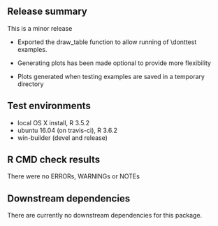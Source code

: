 ## Release summary

This is a minor release

* Exported the draw_table function to allow 
  running of \donttest examples.
  
* Generating plots has been made optional to provide
  more flexibility
  
* Plots generated when testing examples are saved in a 
  temporary directory


## Test environments
* local OS X install, R 3.5.2
* ubuntu 16.04 (on travis-ci), R 3.6.2
* win-builder (devel and release)

## R CMD check results
There were no ERRORs, WARNINGs or NOTEs

## Downstream dependencies
There are currently no downstream dependencies for this package.